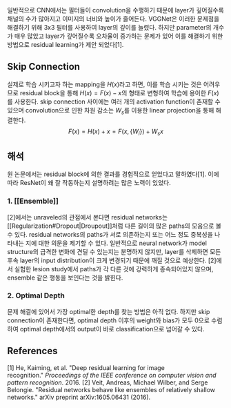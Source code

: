 일반적으로 CNN에서는 필터들이 convolution을 수행하기 때문에 layer가 깊어질수록 채널의 수가 많아지고 이미지의 너비와 높이가 줄어든다. VGGNet은 이러한 문제점을 해결하기 위해 3x3 필터를 사용하여 layer의 깊이를 늘렸다. 하지만 parameter의 개수가 매우 많았고 layer가 깊어질수록 오차율이 증가하는 문제가 있어 이를 해결하기 위한 방법으로 residual learning가 제안 되었다[1].
## Skip Connection
실제로 학습 시키고자 하는 mapping을 $H(x)$라고 하면, 이를 학습 시키는 것은 어려우므로 residual block을 통해 $H(x)=F(x)-x$의 형태로 변형하여 학습에 용이한 $F(x)$를 사용한다. skip connection 사이에는 여러 개의 activation function이 존재할 수 있으며 convolution으로 인한 차원 감소는 $W_{s}$를 이용한 linear projection을 통해 해결한다.
$$
F(x)=H(x) + x=F(x, \{W_{i}\}) +W_{s}x
$$
## 해석
원 논문에서는 residual block에 의한 결과를 경험적으로 얻었다고 말하였다[1]. 이에 따라 ResNet이 왜 잘 작동하는지 설명하려는 많은 노력이 있었다.
### 1. [[Ensemble]]
[2]에서는 unraveled의 관점에서 본다면 residual networks는 [[Regularization#Dropout|Droupout]]처럼 다른 길이의 많은 paths의 모음으로 볼 수 있다. residual networks의 paths가 서로 의존하는지 또는 어느 정도 중복성을 나타내는 지에 대한 의문을 제기할 수 있다. 일반적으로 neural network가 model structure의 급격한 변화에 견딜 수 있는지는 분명하지 않지만, layer를 삭제하면 모든 후속 layer의 input distribution이 크게 변경되기 때문에 깨질 것으로 예상한다. [2]에서 실험한 lesion study에서 paths가 각 다른 것에 강력하게 종속되어있지 않으며, ensemble 같은 행동을 보인다는 것을 밝힌다.
### 2. Optimal Depth
문제 해결에 있어서 가장 optimal한 depth를 찾는 방법은 아직 없다. 하지만 skip connection이 존재한다면, optimal depth 이후의 weight와 bias가 모두 0으로 수렴하여 optimal depth에서의 output이 바로 classification으로 넘어갈 수 있다.
## References
[1] He, Kaiming, et al. "Deep residual learning for image recognition." _Proceedings of the IEEE conference on computer vision and pattern recognition_. 2016.
[2] Veit, Andreas, Michael Wilber, and Serge Belongie. "Residual networks behave like ensembles of relatively shallow networks." arXiv preprint arXiv:1605.06431 (2016).